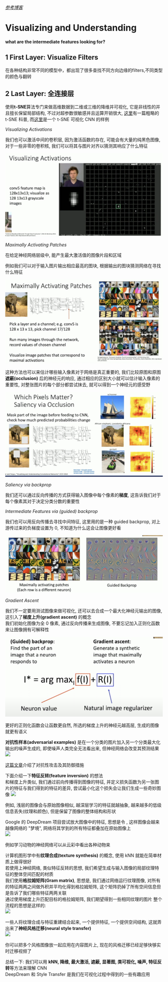 
_[参考博客](https://frankly6.cn/2025/03/27/EECS498-notes/#lecture-14-%E5%8F%AF%E8%A7%86%E5%8C%96%E4%B8%8E%E7%90%86%E8%A7%A3)_
# Visualizing and Understanding

**what are the intermediate features looking for?**

## 1 First Layer: Visualize Filters

在各种结构非常不同的模型中，都出现了很多查找不同方向边缘的filters,不同类型的颜色与翻转

## 2 Last Layer: 全连接层

使用**t-SNE**算法专门来做高维数据到二维或三维的降维并可视化, 它是非线性的并且擅长保留局部结构, 不过对超参数很敏感并且运算开销很大, [这里](https://zhuanlan.zhihu.com/p/446865293)有一篇粗略的 t-SNE 科普, 而[这里](https://cs.stanford.edu/people/karpathy/cnnembed/)是一个 t-SNE 可视化 CNN 的样例

_Visualizing Activations_

我们也可以激活中间的卷积层, 因为激活函数的存在, 可能会有大量的纯黑色图像, 对于一些非零的卷积核, 我们可以将其与图片对齐以猜测其响应了什么特征

![](assets/Pasted%20image%2020250814211244.png)

_Maximally Activating Patches_

在给定神经网络层级中, 能产生最大激活值的图像片段和区域  

例如我们可以对于输入图片输出相应最高的图块, 根据输出的图块猜测网络在寻找什么特征

![](assets/Pasted%20image%2020250814211611.png)

这种方法也可以来估计哪些输入像素对于网络是真正重要的, 我们比较原图和原图**遮蔽(occlusion)** 后的神经元的响应, 通过相应的区别大小就可以估计输入像素的重要性, 对整张图片的每个部分都尝试抹去, 就可以得到一个神经元的感受野

![](assets/Pasted%20image%2020250814211942.png)

_Saliency via backprop_

我们还可以通过反向传播的方式获得输入图像中每个像素的**梯度**, 这告诉我们对于每个像素其对于决定分类分数的重要性

_Intermediate Features via (guided) backprop_

我们也可以用反向传播去寻找中间特征, 这里用的是一种 guided backprop, 对上游传过来的负梯度设置为 0, 不知道为什么这会让图像更好看

![](assets/Pasted%20image%2020250814212804.png)

_Gradient Ascent_

我们不一定要用测试图像来做可视化, 还可以去合成一个最大化神经元输出的图像, 这引入了**梯度上升(gradient ascent)** 的概念  
我们初始化图像为全 0 像素, 通过反向传播来生成图像, 不要忘记加入正则化函数来让图像拥有可解释性

![](assets/Pasted%20image%2020250814213033.png)

更好的正则化函数会让函数更自然, 所选的梯度上升的神经元越高层, 生成的图像就更有语义

**对抗性样本(adversarial examples)** 是在一个分类的图片加入另一个分类最大化输出的噪声生成的, 即使噪声人类完全无法看出来, 但神经网络会改变其预测结果  
[![](https://s2.loli.net/2025/02/24/ZcVIHtKCwPOxgjB.png)](https://s2.loli.net/2025/02/24/ZcVIHtKCwPOxgjB.png)

[这篇文章](https://blog.csdn.net/StarandTiAmo/article/details/126978601)介绍了对抗性攻击及其防御措施

下面介绍一下**特征反转(feature inversion)** 的想法  
和梯度上升类似, 我们通过前向传播得到图像的特征, 并定义损失函数为另一张图片的特征与我们得到的特征的差异, 尝试最小化这个损失会让我们生成一些奇妙图像 [![](https://s2.loli.net/2025/02/24/JjDMWTyKGSXnofq.png)](https://s2.loli.net/2025/02/24/JjDMWTyKGSXnofq.png)

例如, 浅层的图像会与原始图像相似, 越深层学习的特征就越抽象, 越来越多的低级信息丢失(纹理和颜色), 但是保留了图像的整体结构和形状

Google 的 DeepDream 项目尝试放大图像中的特征, 思想是令 , 这样图像会越来越像网络的 "梦境", 网络将其学到的所有特征都叠加在原始图像上  
[![](https://s2.loli.net/2025/02/24/vN21buyWIcEHk73.png)](https://s2.loli.net/2025/02/24/vN21buyWIcEHk73.png)

例如学习动物的神经网络可以从云彩中看出各种动物来

计算机图形学中有**纹理合成(texture synthesis)**  的概念, 使用 kNN 就能在简单材质上做得很好  
若使用上神经网络, 类似特征反转的思想, 我们希望生成与输入图像的局部纹理特征的整体空间匹配的材质  
我们使用**格拉姆矩阵(Gram matrix)**, 思想是, 我们通过网络运行纹理图像, 对所有的特征两两之间做外积并平均化得到格拉姆矩阵, 这个矩阵扔掉了所有空间信息但是告诉了我们哪些特征两两关联  
通过使用梯度上升匹配目标的格拉姆矩阵, 我们期望得到一些相同纹理的图片 整个流程的思想是这样的:  
[![](https://s2.loli.net/2025/02/24/AnzkeVIPSs8M2rw.png)](https://s2.loli.net/2025/02/24/AnzkeVIPSs8M2rw.png)

一些人将纹理合成与特征重建结合起来, 一个提供特征, 一个提供空间结构, 这就弄出来了**神经风格迁移(neural style transfer)**  
[![](https://s2.loli.net/2025/02/24/PnrIYjloqMp4cvk.png)](https://s2.loli.net/2025/02/24/PnrIYjloqMp4cvk.png)

你可以把多个风格图像放一起应用在内容图片上, 现在的风格迁移已经足够快够实时迁移视频了

总结一下: 我们可以用 **kNN, 降维, 最大激活, 遮蔽, 显著图, 类可视化, 噪声, 特征反转**等方法来理解 CNN  
DeepDream 和 Style Transfer 是我们在可视化过程中得到的一些有趣应用


